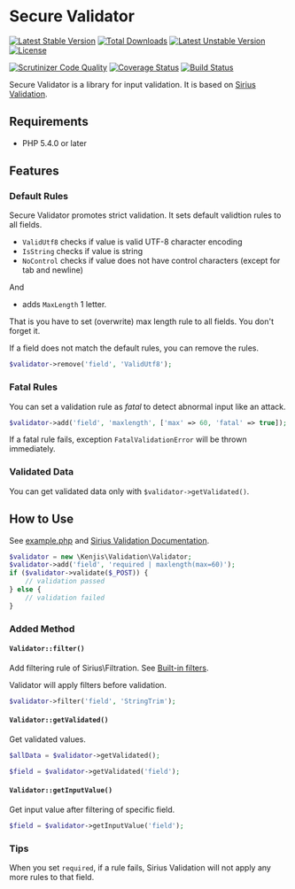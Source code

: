 # Secure Validator

[![Latest Stable Version](https://poser.pugx.org/kenjis/secure-validator/v/stable)](https://packagist.org/packages/kenjis/secure-validator) [![Total Downloads](https://poser.pugx.org/kenjis/secure-validator/downloads)](https://packagist.org/packages/kenjis/secure-validator) [![Latest Unstable Version](https://poser.pugx.org/kenjis/secure-validator/v/unstable)](https://packagist.org/packages/kenjis/secure-validator) [![License](https://poser.pugx.org/kenjis/secure-validator/license)](https://packagist.org/packages/kenjis/secure-validator)

[![Scrutinizer Code Quality](https://scrutinizer-ci.com/g/kenjis/secure-validator/badges/quality-score.png?b=master)](https://scrutinizer-ci.com/g/kenjis/secure-validator/?branch=master)
[![Coverage Status](https://coveralls.io/repos/kenjis/secure-validator/badge.svg?branch=master)](https://coveralls.io/r/kenjis/secure-validator?branch=master)
[![Build Status](https://travis-ci.org/kenjis/secure-validator.svg?branch=master)](https://travis-ci.org/kenjis/secure-validator)

Secure Validator is a library for input validation. It is based on [Sirius Validation](https://github.com/siriusphp/validation).

## Requirements

* PHP 5.4.0 or later

## Features

### Default Rules

Secure Validator promotes strict validation. It sets default validtion rules to all fields.

 * `ValidUtf8` checks if value is valid UTF-8 character encoding
 * `IsString` checks if value is string
 * `NoControl` checks if value does not have control characters (except for tab and newline)

And

 * adds `MaxLength` 1 letter.

That is you have to set (overwrite) max length rule to all fields. You don't forget it.

If a field does not match the default rules, you can remove the rules.

~~~php
$validator->remove('field', 'ValidUtf8');
~~~

### Fatal Rules

You can set a validation rule as *fatal* to detect abnormal input like an attack.

~~~php
$validator->add('field', 'maxlength', ['max' => 60, 'fatal' => true]);
~~~

If a fatal rule fails, exception `FatalValidationError` will be thrown immediately.

### Validated Data

You can get validated data only with `$validator->getValidated()`.

## How to Use

See [example.php](example.php) and [Sirius Validation Documentation](http://www.sirius.ro/php/sirius/validation/).

~~~php
$validator = new \Kenjis\Validation\Validator;
$validator->add('field', 'required | maxlength(max=60)');
if ($validator->validate($_POST)) {
    // validation passed
} else {
    // validation failed
}
~~~

### Added Method

#### `Validator::filter()`

Add filtering rule of Sirius\Filtration. See [Built-in filters](https://github.com/siriusphp/filtration/blob/master/docs/filters.md).

Validator will apply filters before validation.

~~~php
$validator->filter('field', 'StringTrim');
~~~

#### `Validator::getValidated()`

Get validated values.

~~~php
$allData = $validator->getValidated();

$field = $validator->getValidated('field');
~~~

#### `Validator::getInputValue()`

Get input value after filtering of specific field.

~~~php
$field = $validator->getInputValue('field');
~~~

### Tips

When you set `required`, if a rule fails, Sirius Validation will not apply any more rules to that field.
